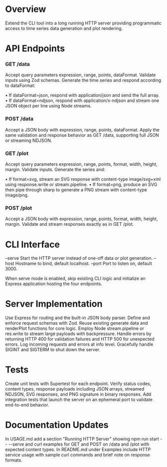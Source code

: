 # Overview

Extend the CLI tool into a long running HTTP server providing programmatic access to time series data generation and plot rendering.

# API Endpoints

### GET /data

Accept query parameters expression, range, points, dataFormat. Validate inputs using Zod schemas. Generate the time series and respond according to dataFormat:

• If dataFormat=json, respond with application/json and send the full array.
• If dataFormat=ndjson, respond with application/x-ndjson and stream one JSON object per line using Node streams.

### POST /data

Accept a JSON body with expression, range, points, dataFormat. Apply the same validation and response behavior as GET /data, supporting full JSON or streaming NDJSON.

### GET /plot

Accept query parameters expression, range, points, format, width, height, margin. Validate inputs. Generate the series and:

• If format=svg, stream an SVG response with content-type image/svg+xml using response.write or stream.pipeline.
• If format=png, produce an SVG then pipe through sharp to generate a PNG stream with content-type image/png.

### POST /plot

Accept a JSON body with expression, range, points, format, width, height, margin. Validate and stream responses exactly as in GET /plot.

# CLI Interface

–serve       Start the HTTP server instead of one-off data or plot generation.
–host        Hostname to bind, default localhost.
–port        Port to listen on, default 3000.

When serve mode is enabled, skip existing CLI logic and initialize an Express application hosting the four endpoints.

# Server Implementation

Use Express for routing and the built-in JSON body parser. Define and enforce request schemas with Zod. Reuse existing generate data and renderPlot functions for core logic. Employ Node stream.pipeline or res.write to stream large payloads with backpressure. Handle errors by returning HTTP 400 for validation failures and HTTP 500 for unexpected errors. Log incoming requests and errors at info level. Gracefully handle SIGINT and SIGTERM to shut down the server.

# Tests

Create unit tests with Supertest for each endpoint. Verify status codes, content types, response payloads including JSON arrays, streamed NDJSON, SVG responses, and PNG signature in binary responses. Add integration tests that launch the server on an ephemeral port to validate end-to-end behavior.

# Documentation Updates

In USAGE.md add a section "Running HTTP Server" showing npm run start -- --serve and curl examples for GET and POST on /data and /plot with expected content types. In README.md under Examples include HTTP service usage with sample curl commands and brief note on response formats.